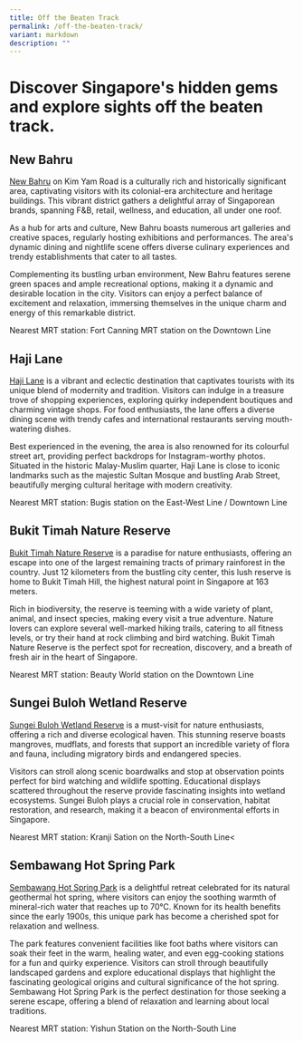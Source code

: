 ```yaml
---
title: Off the Beaten Track
permalink: /off-the-beaten-track/
variant: markdown
description: ""
---
```

# Discover Singapore's hidden gems and explore sights off the beaten track.

## New Bahru
<a target="_blank" href="https://www.newbahru.com/">New Bahru</a> on Kim Yam Road is a culturally rich and historically significant area, captivating visitors with its colonial-era architecture and heritage buildings. This vibrant district gathers a delightful array of Singaporean brands, spanning F&amp;B, retail, wellness, and education, all under one roof.

As a hub for arts and culture, New Bahru boasts numerous art galleries and creative spaces, regularly hosting exhibitions and performances. The area's dynamic dining and nightlife scene offers diverse culinary experiences and trendy establishments that cater to all tastes.

Complementing its bustling urban environment, New Bahru features serene green spaces and ample recreational options, making it a dynamic and desirable location in the city. Visitors can enjoy a perfect balance of excitement and relaxation, immersing themselves in the unique charm and energy of this remarkable district.

Nearest MRT station: Fort Canning MRT station on the Downtown Line


## Haji Lane
<a target="_blank" href="https://www.mysingaporepass.com/haji-lane">Haji Lane</a> is a vibrant and eclectic destination that captivates tourists with its unique blend of modernity and tradition. Visitors can indulge in a treasure trove of shopping experiences, exploring quirky independent boutiques and charming vintage shops. For food enthusiasts, the lane offers a diverse dining scene with trendy cafes and international restaurants serving mouth-watering dishes.

Best experienced in the evening, the area is also renowned for its colourful street art, providing perfect backdrops for Instagram-worthy photos. Situated in the historic Malay-Muslim quarter, Haji Lane is close to iconic landmarks such as the majestic Sultan Mosque and bustling Arab Street, beautifully merging cultural heritage with modern creativity.

Nearest MRT station: Bugis station on the East-West Line / Downtown Line


## Bukit Timah Nature Reserve
<a target="_blank" href="https://beta.nparks.gov.sg/visit/parks/park-detail/bukit-timah-nature-reserve">Bukit Timah Nature Reserve</a> is a paradise for nature enthusiasts, offering an escape into one of the largest remaining tracts of primary rainforest in the country. Just 12 kilometers from the bustling city center, this lush reserve is home to Bukit Timah Hill, the highest natural point in Singapore at 163 meters.

Rich in biodiversity, the reserve is teeming with a wide variety of plant, animal, and insect species, making every visit a true adventure. Nature lovers can explore several well-marked hiking trails, catering to all fitness levels, or try their hand at rock climbing and bird watching. Bukit Timah Nature Reserve is the perfect spot for recreation, discovery, and a breath of fresh air in the heart of Singapore.

Nearest MRT station: Beauty World station on the Downtown Line


## Sungei Buloh Wetland Reserve
<a target="_blank" href="https://beta.nparks.gov.sg/visit/parks/park-detail/sungei-buloh-wetland-reserve">Sungei Buloh Wetland Reserve</a> 	is a must-visit for nature enthusiasts, offering a rich and diverse ecological haven. This stunning reserve boasts mangroves, mudflats, and forests that support an incredible variety of flora and fauna, including migratory birds and endangered species.

Visitors can stroll along scenic boardwalks and stop at observation points perfect for bird watching and wildlife spotting. Educational displays scattered throughout the reserve provide fascinating insights into wetland ecosystems. Sungei Buloh plays a crucial role in conservation, habitat restoration, and research, making it a beacon of environmental efforts in Singapore.

Nearest MRT station: Kranji Sation on the North-South Line&lt;


## Sembawang Hot Spring Park
<a target="_blank" href="https://beta.nparks.gov.sg/visit/parks/park-detail/sembawang-hot-spring-park">Sembawang Hot Spring Park</a> is a delightful retreat celebrated for its natural geothermal hot spring, where visitors can enjoy the soothing warmth of mineral-rich water that reaches up to 70°C. Known for its health benefits since the early 1900s, this unique park has become a cherished spot for relaxation and wellness.

The park features convenient facilities like foot baths where visitors can soak their feet in the warm, healing water, and even egg-cooking stations for a fun and quirky experience. Visitors can stroll through beautifully landscaped gardens and explore educational displays that highlight the fascinating geological origins and cultural significance of the hot spring. Sembawang Hot Spring Park is the perfect destination for those seeking a serene escape, offering a blend of relaxation and learning about local traditions.

Nearest MRT station: Yishun Station on the North-South Line